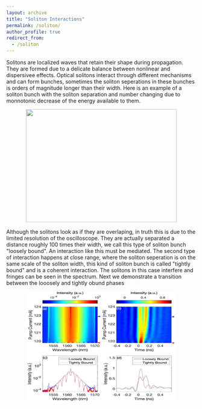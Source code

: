 ```yaml
---
layout: archive
title: "Soliton Interactions"
permalink: /soliton/
author_profile: true
redirect_from:
  - /soliton
--- 
```

Solitons are localized waves that retain their shape during propagation. They are formed due to a delicate balance between nonlinear and dispersivee effects. Optical solitons interact through different mechanisms and can form bunches, sometimes the soliton seperations in these bunches is orders of magnitude longer than their width. Here is an example of a soliton bunch with the soliton separation and number changing due to monnotonic decrease of the energy available to them.
<p align="center">
  <img src='/images/soliton_bunch.gif' width="400" height="300">
</p>
Although the solitons look as if they are overlaping, in truth this is due to the limited resolution of the oscilloscope. They are actually separated a distance roughly 100 times their width, we call this type of soliton bunch "loosely bound". An interaction like this must be mediated. 
The second type of interaction happens at close range, where the soliton seperation is on the same scale of the soliton width, this kind of soliton bunch is called "tightly bound" and is a coherent interaction. The solitons in this case interfere and fringes can be seen in the spectrum. Next we demonstrate a transition between the looosely and tightly obund phases
<p align="center">
  <img src='/images/raw_data.jpg' width="400" height="300">
</p>
